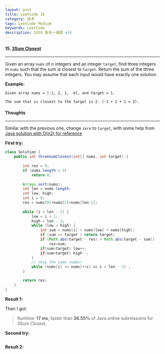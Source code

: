 ```yaml
---
layout: post
title: LeetCode 16
category: 技术
tags: LeetCode Medium
keywords: LeetCode
description: 2019 每天一道题 #16
---
```


#### 15. [3Sum Closest](https://leetcode.com/problems/3sum/)
---
Given an array `nums` of *n* integers and an integer `target`, find three integers in `nums` such that the sum is closest to `target`. Return the sum of the three integers. You may assume that each input would have exactly one solution.

**Example:**
```
Given array nums = [-1, 2, 1, -4], and target = 1.

The sum that is closest to the target is 2. (-1 + 2 + 1 = 2).
```

#### Thoughts
---
Similar with the previous one, change `zero` to `target`, with some help from [Java solution with O(n2) for reference](https://leetcode.com/problems/3sum-closest/discuss/7872)

**First try:**
```Java
class Solution {
    public int threeSumClosest(int[] nums, int target) {
       
        int res = 0;
        if (nums.length < 3)
            return 0;
        
        Arrays.sort(nums); 
        int len = nums.length;
        int low, high;
        int i = 0;
        res = nums[0]+nums[1]+nums[len-1];
        
        while (i < len - 2) {
            low = i + 1;
            high = len - 1;
            while (low < high) {
                int sum = nums[i] + nums[low] + nums[high];
                if (sum == target ) return target;
                if (Math.abs(target - res) > Math.abs(target - sum))
                    res=sum;
                if(sum<target) low++;
                if(sum>target) high--;
            }
            // skip the same number
            while (nums[i] == nums[++i] && i < len - 2) ;
        }

        return res;
    }
}
```
**Result 1:**

Then I got:  
> Runtime: **17 ms**, faster than **36.55%** of Java online submissions for 3Sum Closest.

**Second try:**
```Java

```

**Result 2:**
> 
